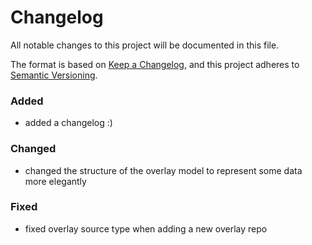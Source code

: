 # Changelog

All notable changes to this project will be documented in this file.

The format is based on [Keep a Changelog](https://keepachangelog.com/en/1.0.0/),
and this project adheres to [Semantic Versioning](https://semver.org/spec/v2.0.0.html).

### Added

- added a changelog :)

### Changed

- changed the structure of the overlay model to represent some data more elegantly

### Fixed

- fixed overlay source type when adding a new overlay repo